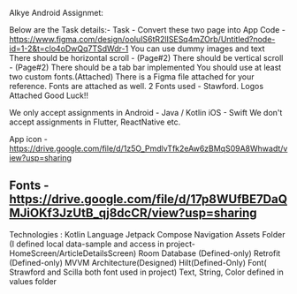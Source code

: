 Alkye Android Assignmet:


Below are the Task details:-
Task -
Convert these two  page  into App Code -https://www.figma.com/design/ooluIS6tR2lISESq4mZOrb/Untitled?node-id=1-2&t=clo4oDwQq7TSdWdr-1
You can use dummy images and text
There should be horizontal scroll - (Page#2)
There should be vertical scroll - (Page#2)
There should be a tab bar implemented
You should use at least two custom fonts.(Attached)
There is a Figma file attached for your reference.
Fonts are attached as well. 2 Fonts used -  Stawford.
Logos Attached
Good Luck!!

We only accept assignments in
Android - Java / Kotlin
iOS - Swift
We don't accept assignments in Flutter, ReactNative etc.

App icon - https://drive.google.com/file/d/1z5O_PmdlvTfk2eAw6zBMqS09A8Whwadt/view?usp=sharing

Fonts -
https://drive.google.com/file/d/17p8WUfBE7DaQMJiOKf3JzUtB_qj8dcCR/view?usp=sharing
-------------------------------------------------------------------------------------------

Technologies : 
    Kotlin Language
    Jetpack Compose
    Navigation
    Assets Folder (I defined local data-sample and access in project- HomeScreen/ArticleDetailsScreen)
    Room Database (Defined-only)
    Retrofit (Defined-only)
    MVVM Architecture(Designed)
    Hilt(Defined-Only)
    Font( Strawford and Scilla both font used in project)
    Text, String, Color defined in values folder
    
    
